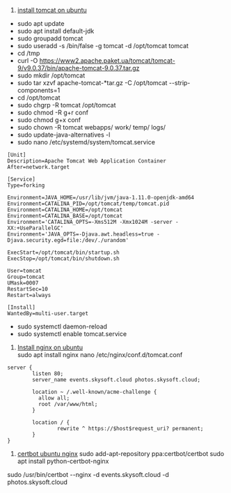 1. [install tomcat on ubuntu](https://www.digitalocean.com/community/tutorials/install-tomcat-9-ubuntu-1804-ru)  
* sudo apt update  
* sudo apt install default-jdk
* sudo groupadd tomcat
* sudo useradd -s /bin/false -g tomcat -d /opt/tomcat tomcat
* cd /tmp
* curl -O https://www2.apache.paket.ua/tomcat/tomcat-9/v9.0.37/bin/apache-tomcat-9.0.37.tar.gz
* sudo mkdir /opt/tomcat
* sudo tar xzvf apache-tomcat-*tar.gz -C /opt/tomcat --strip-components=1
* cd /opt/tomcat
* sudo chgrp -R tomcat /opt/tomcat
* sudo chmod -R g+r conf
* sudo chmod g+x conf
* sudo chown -R tomcat webapps/ work/ temp/ logs/
* sudo update-java-alternatives -l
* sudo nano /etc/systemd/system/tomcat.service
```text
[Unit]
Description=Apache Tomcat Web Application Container
After=network.target

[Service]
Type=forking

Environment=JAVA_HOME=/usr/lib/jvm/java-1.11.0-openjdk-amd64
Environment=CATALINA_PID=/opt/tomcat/temp/tomcat.pid
Environment=CATALINA_HOME=/opt/tomcat
Environment=CATALINA_BASE=/opt/tomcat
Environment='CATALINA_OPTS=-Xms512M -Xmx1024M -server -XX:+UseParallelGC'
Environment='JAVA_OPTS=-Djava.awt.headless=true -Djava.security.egd=file:/dev/./urandom'

ExecStart=/opt/tomcat/bin/startup.sh
ExecStop=/opt/tomcat/bin/shutdown.sh

User=tomcat
Group=tomcat
UMask=0007
RestartSec=10
Restart=always

[Install]
WantedBy=multi-user.target
```
* sudo systemctl daemon-reload
* sudo systemctl enable tomcat.service

1. [Install nginx on ubuntu](https://www.digitalocean.com/community/tutorials/nginx-ubuntu-18-04-ru)  
sudo apt install nginx
nano /etc/nginx/conf.d/tomcat.conf

```text
server {
        listen 80;
        server_name events.skysoft.cloud photos.skysoft.cloud;

        location ~ /.well-known/acme-challenge {
          allow all;
          root /var/www/html;
        }

        location / {
                rewrite ^ https://$host$request_uri? permanent;
        }
}
```


1. [certbot ubuntu nginx](https://www.digitalocean.com/community/tutorials/nginx-let-s-encrypt-ubuntu-18-04-ru)
sudo add-apt-repository ppa:certbot/certbot
sudo apt install python-certbot-nginx

sudo /usr/bin/certbot --nginx -d events.skysoft.cloud -d photos.skysoft.cloud
